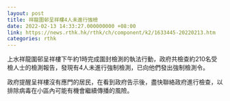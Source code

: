 ```yaml
---
layout: post
title: 祥龍圍邨呈祥樓4人未進行強檢
date: 2022-02-13 14:33:27.000000000 +08:00
link: https://news.rthk.hk/rthk/ch/component/k2/1633445-20220213.htm
categories: rthk
---
```


上水祥龍圍邨呈祥樓下午約1時完成圍封檢測的執法行動，政府共檢查約210名受檢人士的檢測報告，發現有4人未進行強制檢測，已向他們發出強制檢測令。

政府提醒呈祥樓沒有應門的居民，在看到政府告示後，盡快聯絡政府進行檢查，以排除病毒在小區內可能有機會繼續傳播的風險。
